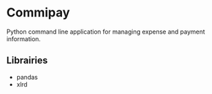 # Commipay
Python command line application for managing expense and payment information.

## Librairies
* pandas
* xlrd
